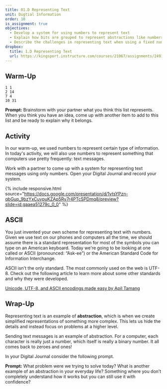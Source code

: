 ```yaml
---
title: 01.D Representing Text
unit: Digtial Information
order: 10
is_assignment: true
objectives:
  - Develop a system for using numbers to represent text
  - Explain how bits are grouped to represent abstractions like numbers and text.
  - Describe the challenges in representing text when using a fixed number of bits for each character
dropbox:
  title: 1.D Representing Text
  url: https://kingsport.instructure.com/courses/21067/assignments/249176
---
```


## Warm-Up

```
1 1
2 14
7 4
10 31
```

**Prompt:** Brainstorm with your partner what you think this list represents. When you think you have an idea, come up with another item to add to this list and be ready to explain why it belongs.

## Activity

In our warm-up, we used numbers to represent certain type of information. In today's activity, we will also use numbers to represent something that computers use pretty frequently: text messages.

Work with a partner to come up with a system for representing text messages using only numbers. Open your Digital Journal and record your system.

{% include responsive.html source="https://docs.google.com/presentation/d/1vtsYPzn-qbGup_9bzYxCuvpuKZAp5Ry7r4PTcSPDmq8/preview?slide=id.gaaea51279c_0_0" %}

## ASCII

You just invented your own scheme for representing text with numbers. Given we use text on our phones and computers all the time, we should assume there is a standard representation for most of the symbols you can type on an American keyboard. Today we're going to be looking at one called or ASCII (pronounced: “Ask-ee”) or the American Standard Code for Information Interchange.

ASCII isn't the only standard. The most commonly used on the web is UTF-8. Check out the following article to learn more about some other standards and why they were developed.

[Unicode, UTF-8, and ASCII encodings made easy by Apil Tamang](https://medium.com/@apiltamang/unicode-utf-8-and-ascii-encodings-made-easy-5bfbe3a1c45a)

## Wrap-Up

Representing text is an example of **abstraction**, which is when we create simplified representations of something more complex. This lets us hide the details and instead focus on problems at a higher level.

Sending text messages is an example of abstraction. For a computer, each character is really just a number, which itself is really a binary number. It all comes back to zeroes and ones!

In your Digital Journal consider the following prompt.

**Prompt:** What problem were we trying to solve today? What is another example of an abstraction in your everyday life? Something where you don’t completely understand how it works but you can still use it with confidence?
